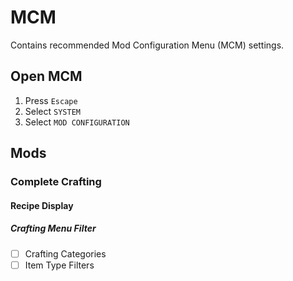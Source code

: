 # MCM

Contains recommended Mod Configuration Menu (MCM) settings.

## Open MCM

1. Press `Escape`
1. Select `SYSTEM`
1. Select `MOD CONFIGURATION`

## Mods

### Complete Crafting

#### Recipe Display

##### Crafting Menu Filter

- [ ] Crafting Categories
- [ ] Item Type Filters
